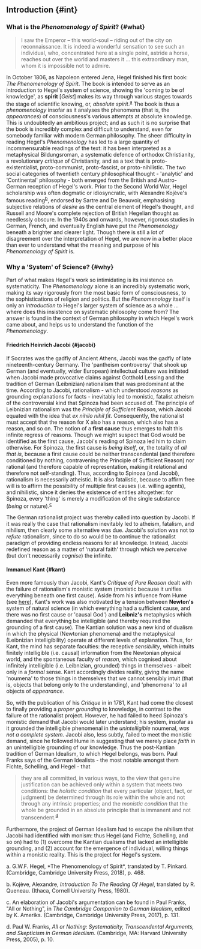 ## Introduction {#int}

### What is the *Phenomenology of Spirit*? {#what}

> I saw the Emperor – this world-soul – riding out of the city on
> reconnaissance. It is indeed a wonderful sensation to see such an individual,
> who, concentrated here at a single point, astride a horse, reaches out over
> the world and masters it ... this extraordinary man, whom it is impossible not
> to admire.

In October 1806, as Napoleon entered Jena, Hegel finished his first book: *The
Phenomenology of Spirit*. The book is intended to serve as an introduction to
Hegel's system of science, showing the 'coming to be of knowledge', as
**spirit** [*Geist*] makes its way through various stages towards the stage of
scientific knowing, or, *absolute spirit*.<sup>[a](#a)</sup> The book is thus a
*phenomenology* insofar as it analyses the phenomena (that is, the
*appearances*) of consciousness's various attempts at absolute knowledge. This
is undoubtedly an ambitious project; and as such it is no surprise that the book
is incredibly complex and difficult to understand, even for somebody familiar
with modern German philosophy. The sheer difficulty in reading Hegel's
*Phenomenology* has led to a large quantity of incommensurable readings of the
text: it has been interpreted as a metaphysical Bildungsroman, a systematic
defence of orthodox Christianity, a revolutionary *critique* of Christianity,
and as a text that is proto-existentialist, proto-communist, proto-fascist, or
proto-nihilistic. The two social categories of twentieth century philosophical
thought - 'analytic' and 'Continental' philosophy - both emerged from the
British and Austro-German reception of Hegel's work. Prior to the Second World
War, Hegel scholarship was often dogmatic or idiosyncratic, with Alexandre
Kojève's famous reading<sup>[b](#b)</sup>, endorsed by Sartre and De Beauvoir,
emphasising subjective relations of *desire* as the central element of Hegel's
thought, and Russell and Moore's complete rejection of British Hegelian thought
as needlessly obscure. In the 1940s and onwards, however, rigorous studies in
German, French, and eventually English have put the *Phenomenology* beneath a
brighter and clearer light. Though there is still a lot of disagreement over the
interpretation of Hegel, we are now in a better place than ever to understand
what the meaning and purpose of his *Phenomenology of Spirit* is.

### Why a 'System' of Science? {#why}

Part of what makes Hegel's work so intimidating is its insistence on
systematicity. The *Phenomenology* alone is an incredibly systematic work,
making its way rigorously from the most basic form of consciousness, to the
sophistications of religion and politics. But the *Phenomenology* itself is only
an *introduction* to Hegel's larger system of science as a whole ... where does
this insistence on systematic philosophy come from? The answer is found in the
context of German philosophy in which Hegel's work came about, and helps us to
understand the function of the *Phenomenology*.

#### Friedrich Heinrich Jacobi {#jacobi}

If Socrates was the gadfly of Ancient Athens, Jacobi was the gadfly of late
nineteenth-century Germany. The 'pantheism controversy' that shook up German
(and eventually, wider European) intellectual culture was initiated when Jacobi
made provocative claims against Gotthold Lessing and the tradition of German
(Leibnizian) rationalism that was predominant at the time. According to Jacobi,
rationalism - which understood *reasons* as grounding explanations for facts -
inevitably led to monistic, fatalist atheism of the controversial kind that
Spinoza had been accused of. The principle of Leibnizian rationalism was the
*Principle of Sufficient Reason*, which Jacobi equated with the idea that *ex
nihilo nihil fit*. Consequently, the rationalist must accept that the reason for
X also has a reason, which also has a reason, and so on. The notion of a **first
cause** thus emerges to halt this infinite regress of reasons. Though we might
suspect that God would be identified as the first cause, Jacobi's reading of
Spinoza led him to claim otherwise. For Spinoza, the first cause is *being
itself*, or, the totality of *all that is*, because a first cause could be
neither transcendental (and therefore conditioned by nothing, contravening the
Principle of Sufficient Reason) nor rational (and therefore capable of
representation, making it relational and therefore not self-standing).
Thus, according to Spinoza (and Jacobi), rationalism is necessarily atheistic.
It is also fatalistic, because to affirm free will is to affirm the possibility
of multiple first causes (i.e. willing agents), and nihilistic, since it denies
the existence of entities altogether: for Spinoza, every 'thing' is merely a
modification of the single substance (*being* or nature).<sup>[c](#c)</sup>

The German rationalist project was thereby called into question by Jacobi. If it
was really the case that rationalism inevitably led to atheism, fatalism, and
nihilism, then clearly some alternative was due. Jacobi's solution was not to
*refute* rationalism, since to do so would be to continue the rationalist
paradigm of providing endless reasons for all knowledge. Instead, Jacobi
redefined reason as a matter of 'natural faith' through which we *perceive* (but
don't necessarily *cognise*) the infinite.

#### Immanuel Kant {#kant}

Even more famously than Jacobi, Kant's *Critique of Pure Reason* dealt with the
failure of rationalism's monistic system (monistic because it unifies everything
beneath one first cause). Aside from his influence from Hume (see
[here](https://anna099.github.io/kant/#gen-prob)), Kant's work was also
motivated by a tension between **Newton's** system of natural science (in which
everything had a sufficient cause, and there was no first cause or 'causal God')
and **Leibniz's** metaphysics which demanded that everything be intelligible (and
thereby required the grounding of a first cause). The Kantian solution was a new
kind of dualism in which the physical (Newtonian phenomena) and the metaphysical
(Leibnizian intelligibility) operate at different levels of explanation. Thus,
for Kant, the mind has separate faculties: the receptive *sensibility*, which
intuits finitely intelligible (i.e. causal) information from the Newtonian
physical world, and the spontaneous faculty of *reason*, which cognised about
infinitely intelligible (i.e. Leibnizian, grounded) things in themselves -
albeit only in a *formal* sense. Kant accordingly divides reality, giving the
name 'noumena' to those things in themselves that we cannot sensibly intuit
(that is, objects that belong only to the understanding), and 'phenomena' to all
objects of *appearance*.

So, with the publication of his *Critique* in in 1781, Kant had come the closest
to finally providing a *proper grounding* to knowledge, in contrast to the
failure of the rationalist project. However, he had failed to heed Spinoza's
monistic demand that Jacobi would later understand; his system, insofar as it
grounded the intelligible phenomenal in the *unintelligible* noumenal, *was not
a complete system*. Jacobi also, less subtly, failed to meet the monistic
demand, since he followed Hume in suggesting that we merely place *faith* in an
unintelligible grounding of our knowledge. Thus the post-Kantian tradition of
German Idealism, to which Hegel belongs, was born. Paul Franks says of the
German Idealists - the most notable amongst them Fichte, Schelling, and Hegel -
that

> they are all committed, in various ways, to the view that genuine
> justification can be achieved only within a system that meets two conditions:
> the *holistic condition* that every particular (object, fact, or judgment) be
> determined through its role within the whole and not through any intrinsic
> properties; and the *monistic condition* that the whole be grounded in an
> absolute principle that is immanent and not transcendent.<sup>[d](#d)</sup>

Furthermore, the project of German Idealism had to escape the nihilism that
Jacobi had identified with monism: thus Hegel (and Fichte, Schelling, and so on)
had to (1) overcome the Kantian dualisms that lacked an intelligible grounding,
and (2) account for the emergence of individual, willing things within a
monistic reality. This is the project for Hegel's system.

<div class="footnotes">
a. <a name="a"></a> G.W.F. Hegel, *The Phenomenology of Spirit*, translated by T. Pinkard. (Cambridge, Cambridge University Press, 2018), p. 468.

b. <a name="b"></a> Kojève, Alexandre, *Introduction To The Reading Of Hegel*, translated by R. Queneau. (Ithaca, Cornell University Press, 1980).

c. <a name="c"></a> An elaboration of Jacobi's argumentation can be found in Paul Franks, "All or Nothing", in *The Cambridge Companion to German Idealism*, edited by K. Ameriks. (Cambridge, Cambridge University Press, 2017), p. 131.

d. <a name="d"></a> Paul W. Franks, *All or Nothing: Systematicity, Transcendental Arguments, and Skepticism in German Idealism*. (Cambridge, MA: Harvard University Press, 2005), p. 10.
</div>
